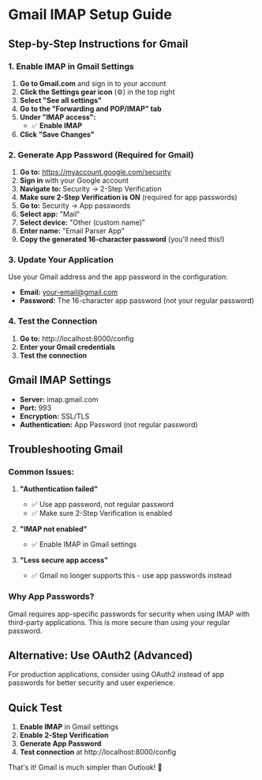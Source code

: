 # Gmail IMAP Setup Guide

## Step-by-Step Instructions for Gmail

### 1. Enable IMAP in Gmail Settings

1. **Go to Gmail.com** and sign in to your account
2. **Click the Settings gear icon** (⚙️) in the top right
3. **Select "See all settings"**
4. **Go to the "Forwarding and POP/IMAP" tab**
5. **Under "IMAP access":**
   - ✅ **Enable IMAP**
6. **Click "Save Changes"**

### 2. Generate App Password (Required for Gmail)

1. **Go to:** https://myaccount.google.com/security
2. **Sign in** with your Google account
3. **Navigate to:** Security → 2-Step Verification
4. **Make sure 2-Step Verification is ON** (required for app passwords)
5. **Go to:** Security → App passwords
6. **Select app:** "Mail"
7. **Select device:** "Other (custom name)"
8. **Enter name:** "Email Parser App"
9. **Copy the generated 16-character password** (you'll need this!)

### 3. Update Your Application

Use your Gmail address and the app password in the configuration:

- **Email:** your-email@gmail.com
- **Password:** The 16-character app password (not your regular password)

### 4. Test the Connection

1. **Go to:** http://localhost:8000/config
2. **Enter your Gmail credentials**
3. **Test the connection**

## Gmail IMAP Settings

- **Server:** imap.gmail.com
- **Port:** 993
- **Encryption:** SSL/TLS
- **Authentication:** App Password (not regular password)

## Troubleshooting Gmail

### Common Issues:

1. **"Authentication failed"** 
   - ✅ Use app password, not regular password
   - ✅ Make sure 2-Step Verification is enabled

2. **"IMAP not enabled"**
   - ✅ Enable IMAP in Gmail settings

3. **"Less secure app access"**
   - ✅ Gmail no longer supports this - use app passwords instead

### Why App Passwords?

Gmail requires app-specific passwords for security when using IMAP with third-party applications. This is more secure than using your regular password.

## Alternative: Use OAuth2 (Advanced)

For production applications, consider using OAuth2 instead of app passwords for better security and user experience.

## Quick Test

1. **Enable IMAP** in Gmail settings
2. **Enable 2-Step Verification** 
3. **Generate App Password**
4. **Test connection** at http://localhost:8000/config

That's it! Gmail is much simpler than Outlook! 🎉
